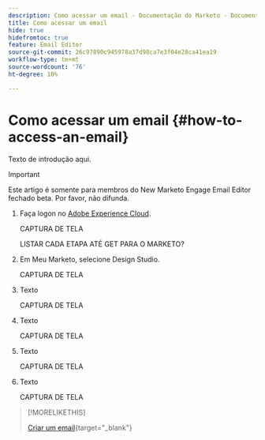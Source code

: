 ```yaml
---
description: Como acessar um email - Documentação do Marketo - Documentação do produto
title: Como acessar um email
hide: true
hidefromtoc: true
feature: Email Editor
source-git-commit: 26c97890c945978a37d98ca7e3f04e28ca41ea19
workflow-type: tm+mt
source-wordcount: '76'
ht-degree: 10%

---
```


# Como acessar um email {#how-to-access-an-email}

Texto de introdução aqui.

>[!IMPORTANT]
>
>Este artigo é somente para membros do New Marketo Engage Email Editor fechado beta. Por favor, não difunda.

1. Faça logon no [Adobe Experience Cloud](https://experiencecloud.adobe.com/).

   CAPTURA DE TELA

   LISTAR CADA ETAPA ATÉ GET PARA O MARKETO?

1. Em Meu Marketo, selecione Design Studio.

   CAPTURA DE TELA

1. Texto

   CAPTURA DE TELA

1. Texto

   CAPTURA DE TELA

1. Texto

   CAPTURA DE TELA

1. Texto

   CAPTURA DE TELA

>[!MORELIKETHIS]
>
>[Criar um email](/help/marketo/product-docs/email-marketing/general/beta-new-email-editor/create-an-email.md){target="_blank"}
